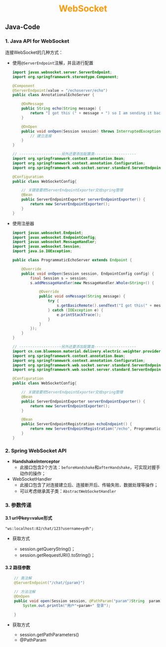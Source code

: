 # <div style="text-align:center;color:#FF9900">WebSocket</div>

## Java-Code

### 1. Java API for WebSocket

连接WebSocket的几种方式：

* 使用`@ServerEndpoint`注解，并且进行配置

  ```java
  import javax.websocket.server.ServerEndpoint;
  import org.springframework.stereotype.Component;

  @Component
  @ServerEndpoint(value = "/echoserver/echo")
  public class AnnotationalEchoServer {

      @OnMessage
      public String echo(String message) {
          return "I got this (" + message + ") so I am sending it back!";
      }

      @OnOpen
      public void onOpen(Session session) throws InterruptedException {
          // 建立连接
      }
  }

  // -------------------另外还要添加配置类-------------------
  import org.springframework.context.annotation.Bean;
  import org.springframework.context.annotation.Configuration;
  import org.springframework.web.socket.server.standard.ServerEndpointExporter;

  @Configuration
  public class WebSocketConfig{

      // 关键是要把ServerEndpointExporter交给spring管理
      @Bean
      public ServerEndpointExporter serverEndpointExporter() {
          return new ServerEndpointExporter();
      }
  }
  ```

* 使用注册器

  ```java
  import javax.websocket.Endpoint;
  import javax.websocket.EndpointConfig;
  import javax.websocket.MessageHandler;
  import javax.websocket.Session;
  import java.io.IOException;

  public class ProgrammaticEchoServer extends Endpoint {

      @Override
      public void onOpen(Session session, EndpointConfig config) {
          final Session s = session;
          s.addMessageHandler(new MessageHandler.Whole<String>() {

              @Override
              public void onMessage(String message) {
                  try {
                      s.getBasicRemote().sendText("I got this(" + message + ") so I am sending it back!");
                  } catch (IOException e) {
                      e.printStackTrace();
                  }
              }
          });
      }
  }

  // -------------------另外还要添加配置类-------------------
  import cn.com.bluemoon.material.delivery.electric.weighter.provider.websocket.ProgrammaticEchoServer;
  import org.springframework.context.annotation.Bean;
  import org.springframework.context.annotation.Configuration;
  import org.springframework.web.socket.server.standard.ServerEndpointExporter;
  import org.springframework.web.socket.server.standard.ServerEndpointRegistration;

  @Configuration
  public class WebSocketConfig{

      // 关键是要把ServerEndpointExporter交给spring管理
      @Bean
      public ServerEndpointExporter serverEndpointExporter() {
          return new ServerEndpointExporter();
      }

      @Bean
      public ServerEndpointRegistration echoEndpoint() {
          return new ServerEndpointRegistration("/echo", ProgrammaticEchoServer.class);
      }
  }
  ```

### 2. Spring WebSocket API

* **HandshakeInterceptor**
  * 此接口包含2个方法：`beforeHandshake`和`afterHandshake`，可实现对握手动作的操作；
* WebSocketHandler
  * 此接口包含了对连接建立后、连接断开后、传输失败、数据处理等操作；
  * 可以考虑继承其子类：`AbstractWebSocketHandler`

### 3. 参数传递

#### 3.1 url中key=value形式

```
"ws:localhost:82/chat/123?username=ydh";
```

  * 获取方式

    * session.getQueryString()；
    * session.getRequestURI().toString()；

#### 3.2 路径参数

```java
    // 类注解
    @ServerEndpoint("/chat/{param}")

    // 方法注解
    @OnOpen
    public void open(Session session, @PathParam("param")String  param) {
        System.out.println("用户"+param+" 登录");

    }
```

  * 获取方式

    * session.getPathParameters()
    * @PathParam
